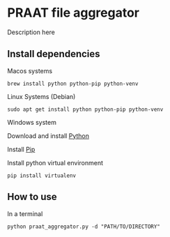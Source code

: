 # PRAAT file aggregator

Description here

## Install dependencies

Macos systems

``` shell
brew install python python-pip python-venv
```

Linux Systems (Debian)

``` shell
sudo apt get install python python-pip python-venv
```

Windows system

Download and install [Python](https://www.python.org/downloads/)

Install [Pip](https://www.geeksforgeeks.org/how-to-install-pip-on-windows/)

Install python virtual environment

``` shell
pip install virtualenv
```

## How to use

In a terminal

``` shell
python praat_aggregator.py -d "PATH/TO/DIRECTORY"
```
